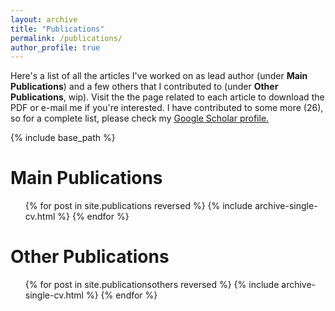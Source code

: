 ```yaml
---
layout: archive
title: "Publications"
permalink: /publications/
author_profile: true
---
```


Here's a list of all the articles I've worked on as lead author (under <b>Main Publications</b>) and a few others that I contributed to (under <b>Other Publications</b>, wip). Visit the the page related to each article to download the PDF or e-mail me if you're interested.
I have contributed to some more (26), so for a complete list, please check my <u><a href="https://scholar.google.it/citations?user=5d0T8UAAAAAJ&hl=en">Google Scholar profile</a>.</u>

{% include base_path %}

Main Publications
======
  <ol>{% for post in site.publications reversed %}
    {% include archive-single-cv.html %}
  {% endfor %}</ol>

Other Publications
======
  <ol>{% for post in site.publicationsothers reversed %}
    {% include archive-single-cv.html %}
  {% endfor %}</ol>
